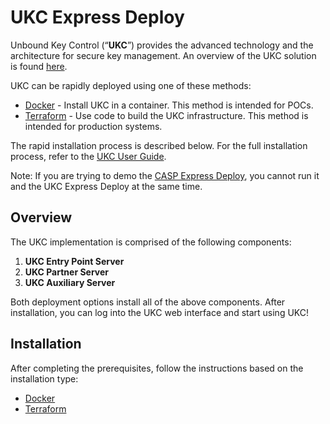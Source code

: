 # UKC Express Deploy

Unbound Key Control (“**UKC**”) provides the advanced technology and the architecture for secure key management. An overview of the UKC solution is found [here](https://www.unboundtech.com/product/unbound-key-control/).

UKC can be rapidly deployed using one of these methods:
- [Docker](https://hub.docker.com/?overlay=onboarding) - Install UKC in a container. This method is intended for POCs.
- [Terraform](https://www.terraform.io/downloads.html) - Use code to build the UKC infrastructure. This method is intended for production systems.

The rapid installation process is described below. For the full installation process, refer to the [UKC User Guide](https://www.unboundtech.com/docs/UKC/UKC_User_Guide/HTML/Content/Products/UKC-EKM/UKC_User_Guide/Installation/A1.html).

Note: If you are trying to demo the [CASP Express Deploy](https://github.com/unbound-tech/CASP-Express-Deploy), you cannot run it and the UKC Express Deploy at the same time.

## Overview

The UKC implementation is comprised of the following components:

1. **UKC Entry Point Server**
2. **UKC Partner Server**
3. **UKC Auxiliary Server**

Both deployment options install all of the above components. After installation, you can log into the UKC web interface and start using UKC!

## Installation
After completing the prerequisites, follow the instructions based on the installation type:
- [Docker](./ukc-docker)
- [Terraform](./ukc-terraform)
